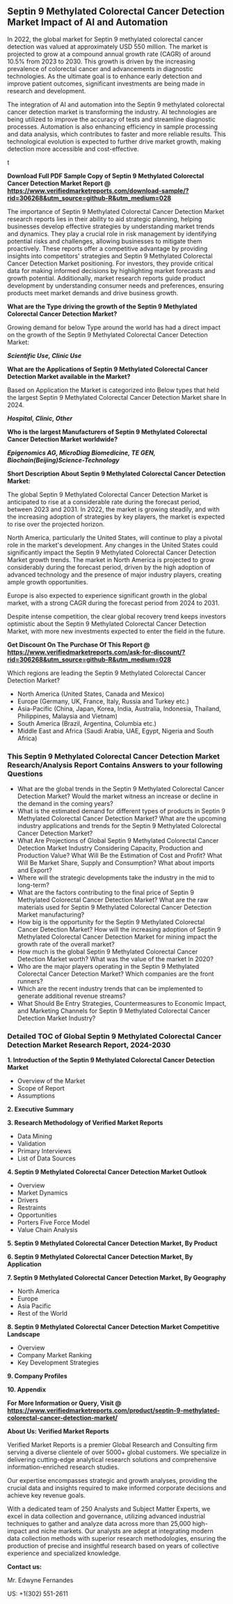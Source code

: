 <h2>Septin 9 Methylated Colorectal Cancer Detection Market Impact of AI and Automation</h2><p>In 2022, the global market for Septin 9 methylated colorectal cancer detection was valued at approximately USD 550 million. The market is projected to grow at a compound annual growth rate (CAGR) of around 10.5% from 2023 to 2030. This growth is driven by the increasing prevalence of colorectal cancer and advancements in diagnostic technologies. As the ultimate goal is to enhance early detection and improve patient outcomes, significant investments are being made in research and development.</p><p>The integration of AI and automation into the Septin 9 methylated colorectal cancer detection market is transforming the industry. AI technologies are being utilized to improve the accuracy of tests and streamline diagnostic processes. Automation is also enhancing efficiency in sample processing and data analysis, which contributes to faster and more reliable results. This technological evolution is expected to further drive market growth, making detection more accessible and cost-effective.</p>t</p><p id="" class=""><strong>Download Full PDF Sample Copy of Septin 9 Methylated Colorectal Cancer Detection Market Report @ <a href="https://www.verifiedmarketreports.com/download-sample/?rid=306268&utm_source=github-R&utm_medium=028" target="_blank">https://www.verifiedmarketreports.com/download-sample/?rid=306268&utm_source=github-R&utm_medium=028</a></strong></p><p>The importance of&nbsp;Septin 9 Methylated Colorectal Cancer Detection Market research reports lies in their ability to aid strategic planning, helping businesses develop effective strategies by understanding market trends and dynamics. They play a crucial role in risk management by identifying potential risks and challenges, allowing businesses to mitigate them proactively. These reports offer a competitive advantage by providing insights into competitors' strategies and Septin 9 Methylated Colorectal Cancer Detection Market positioning. For investors, they provide critical data for making informed decisions by highlighting market forecasts and growth potential. Additionally, market research reports guide product development by understanding consumer needs and preferences, ensuring products meet market demands and drive business growth.</p><p><strong>What are the&nbsp;Type driving the growth of the Septin 9 Methylated Colorectal Cancer Detection Market?</strong></p><p id="" class="">Growing demand for below Type around the world has had a direct impact on the growth of the Septin 9 Methylated Colorectal Cancer Detection Market:</p><em><strong>Scientific Use, Clinic Use</strong></em></p><strong>What are the&nbsp;Applications&nbsp;of Septin 9 Methylated Colorectal Cancer Detection Market available in the Market?</strong></p><p id="" class="">Based on Application the Market is categorized into Below types that held the largest Septin 9 Methylated Colorectal Cancer Detection Market share In 2024.</p><em><strong>Hospital, Clinic, Other</strong></em></p><strong>Who is the largest Manufacturers of Septin 9 Methylated Colorectal Cancer Detection Market worldwide?</strong></p><p><em><strong>Epigenomics AG, MicroDiag Biomedicine, TE GEN, Biochain(Beijing)Science-Technology</strong></em></p><p id="" class=""><strong>Short Description About Septin 9 Methylated Colorectal Cancer Detection Market:</strong></p><p>The global Septin 9 Methylated Colorectal Cancer Detection Market is anticipated to rise at a considerable rate during the forecast period, between 2023 and 2031. In 2022, the market is growing steadily, and with the increasing adoption of strategies by key players, the market is expected to rise over the projected horizon.</p><p>North America, particularly the United States, will continue to play a pivotal role in the market's development. Any changes in the United States could significantly impact the Septin 9 Methylated Colorectal Cancer Detection Market growth trends. The market in North America is projected to grow considerably during the forecast period, driven by the high adoption of advanced technology and the presence of major industry players, creating ample growth opportunities.</p><p>Europe is also expected to experience significant growth in the global market, with a strong CAGR during the forecast period from 2024 to 2031.</p><p>Despite intense competition, the clear global recovery trend keeps investors optimistic about the Septin 9 Methylated Colorectal Cancer Detection Market, with more new investments expected to enter the field in the future.</p><p id="" class=""><strong>Get Discount On The Purchase Of This Report @ <a href="https://www.verifiedmarketreports.com/ask-for-discount/?rid=306268&utm_source=github-R&utm_medium=028" target="_blank">https://www.verifiedmarketreports.com/ask-for-discount/?rid=306268&utm_source=github-R&utm_medium=028</a></strong></p>Which regions are leading the Septin 9 Methylated Colorectal Cancer Detection Market?</p><ul><li>North America (United States, Canada and Mexico)</li><li>Europe (Germany, UK, France, Italy, Russia and Turkey etc.)</li><li>Asia-Pacific (China, Japan, Korea, India, Australia, Indonesia, Thailand, Philippines, Malaysia and Vietnam)</li><li>South America (Brazil, Argentina, Columbia etc.)</li><li>Middle East and Africa (Saudi Arabia, UAE, Egypt, Nigeria and South Africa)</li></ul><h3 id="" class="">This Septin 9 Methylated Colorectal Cancer Detection Market Research/Analysis Report Contains Answers to your following Questions</h3><ul><li>What are the global trends in the Septin 9 Methylated Colorectal Cancer Detection Market? Would the market witness an increase or decline in the demand in the coming years?</li><li>What is the estimated demand for different types of products in Septin 9 Methylated Colorectal Cancer Detection Market? What are the upcoming industry applications and trends for the Septin 9 Methylated Colorectal Cancer Detection Market?</li><li>What Are Projections of Global Septin 9 Methylated Colorectal Cancer Detection Market Industry Considering Capacity, Production and Production Value? What Will Be the Estimation of Cost and Profit? What Will Be Market Share, Supply and Consumption? What about imports and Export?</li><li>Where will the strategic developments take the industry in the mid to long-term?</li><li>What are the factors contributing to the final price of Septin 9 Methylated Colorectal Cancer Detection Market? What are the raw materials used for Septin 9 Methylated Colorectal Cancer Detection Market manufacturing?</li><li>How big is the opportunity for the Septin 9 Methylated Colorectal Cancer Detection Market? How will the increasing adoption of Septin 9 Methylated Colorectal Cancer Detection Market for mining impact the growth rate of the overall market?</li><li>How much is the global Septin 9 Methylated Colorectal Cancer Detection Market worth? What was the value of the market In 2020?</li><li>Who are the major players operating in the Septin 9 Methylated Colorectal Cancer Detection Market? Which companies are the front runners?</li><li>Which are the recent industry trends that can be implemented to generate additional revenue streams?</li><li>What Should Be Entry Strategies, Countermeasures to Economic Impact, and Marketing Channels for Septin 9 Methylated Colorectal Cancer Detection Market Industry?</li></ul><h3 id="" class="">Detailed TOC of Global Septin 9 Methylated Colorectal Cancer Detection Market Research Report, 2024-2030</h3><p id="" class=""><strong>1. Introduction of the Septin 9 Methylated Colorectal Cancer Detection Market</strong></p><ul><li>Overview of the Market</li><li>Scope of Report</li><li>Assumptions</li></ul><p id="" class=""><strong>2. Executive Summary</strong></p><p id="" class=""><strong>3. Research Methodology of Verified Market Reports</strong></p><ul><li>Data Mining</li><li>Validation</li><li>Primary Interviews</li><li>List of Data Sources</li></ul><p id="" class=""><strong>4. Septin 9 Methylated Colorectal Cancer Detection Market Outlook</strong></p><ul><li>Overview</li><li>Market Dynamics</li><li>Drivers</li><li>Restraints</li><li>Opportunities</li><li>Porters Five Force Model</li><li>Value Chain Analysis</li></ul><p id="" class=""><strong>5. Septin 9 Methylated Colorectal Cancer Detection Market, By Product</strong></p><p id="" class=""><strong>6. Septin 9 Methylated Colorectal Cancer Detection Market, By Application</strong></p><p id="" class=""><strong>7. Septin 9 Methylated Colorectal Cancer Detection Market, By Geography</strong></p><ul><li>North America</li><li>Europe</li><li>Asia Pacific</li><li>Rest of the World</li></ul><p id="" class=""><strong>8. Septin 9 Methylated Colorectal Cancer Detection Market Competitive Landscape</strong></p><ul><li>Overview</li><li>Company Market Ranking</li><li>Key Development Strategies</li></ul><p id="" class=""><strong>9. Company Profiles</strong></p><p id="" class=""><strong>10. Appendix</strong></p><p id="" class=""><strong>For More Information or Query, Visit @ <a href="https://www.verifiedmarketreports.com/product/septin-9-methylated-colorectal-cancer-detection-market/" target="_blank">https://www.verifiedmarketreports.com/product/septin-9-methylated-colorectal-cancer-detection-market/</a></strong></p><p id="" class=""><strong>About Us: Verified Market Reports</strong></p><p id="" class="">Verified Market Reports is a premier Global Research and Consulting firm serving a diverse clientele of over 5000+ global customers. We specialize in delivering cutting-edge analytical research solutions and comprehensive information-enriched research studies.</p><p id="" class="">Our expertise encompasses strategic and growth analyses, providing the crucial data and insights required to make informed corporate decisions and achieve key revenue goals.</p><p id="" class="">With a dedicated team of 250 Analysts and Subject Matter Experts, we excel in data collection and governance, utilizing advanced industrial techniques to gather and analyze data across more than 25,000 high-impact and niche markets. Our analysts are adept at integrating modern data collection methods with superior research methodologies, ensuring the production of precise and insightful research based on years of collective experience and specialized knowledge.</p><p id="" class=""><strong>Contact us:</strong></p><p id="" class="">Mr. Edwyne Fernandes</p><p id="" class="">US: +1(302) 551-2611</p>